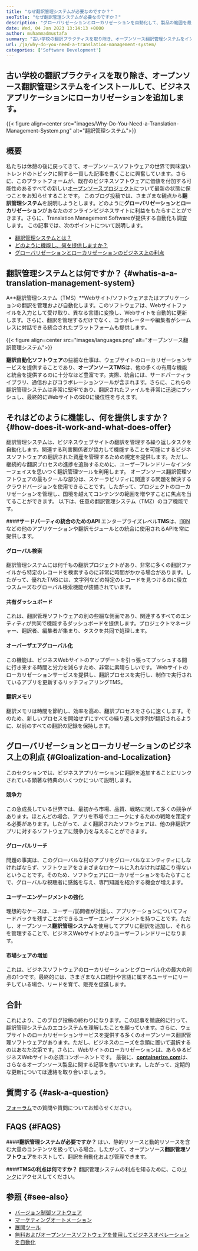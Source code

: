 ```yaml
---
title: "なぜ翻訳管理システムが必要なのですか？" 
seoTitle: "なぜ翻訳管理システムが必要なのですか？" 
description: "グローバリゼーションとローカリゼーションを自動化して、製品の範囲を最大化します。ソフトウェアが翻訳管理システムをどのように活用するかを調べましょう。" 
date: Wed, 04 Jan 2023 13:14:13 +0000
author: muhammadmustafa
summary: "古い学校の翻訳プラクティスを取り除き、オープンソース翻訳管理システムをインストールして、ビジネスアプリケーションにローカリゼーションを追加します。" 
url: /ja/why-do-you-need-a-translation-management-system/
categories: ['Software Development']
---
```


## 古い学校の翻訳プラクティスを取り除き、オープンソース翻訳管理システムをインストールして、ビジネスアプリケーションにローカリゼーションを追加します。

{{< figure align=center src="images/Why-Do-You-Need-a-Translation-Management-System.png" alt="翻訳管理システム">}}


## 概要
私たちは休憩の後に戻ってきて、オープンソースソフトウェアの世界で興味深いトレンドのトピックに関する一貫した記事を書くことに興奮しています。さらに、このプラットフォームが、既存のビジネスソフトウェアに価値を付加する可能性のあるすべての新しい[オープンソースプロジェクト][1]について最新の状態に保つことをお知らせすることです。
このブログ投稿では、さまざまな観点から**翻訳管理システム**を説明しようとします。どのように**グローバリゼーションとローカリゼーション**があなたのオンラインビジネスサイトに利益をもたらすことができます。さらに、Translation Management Softwareが提供する自動化も調査します。
この記事では、次のポイントについて説明します。
  * [翻訳管理システムとは？][2]
  * [どのように機能し、何を提供しますか？ ][3]
  * [グローバリゼーションとローカリゼーションのビジネス上の利点][4]

## 翻訳管理システムとは何ですか？   {#whatis-a-a-translation-management-system}
A**翻訳管理システム（TMS）**Webサイト/ソフトウェアまたはアプリケーションの翻訳を管理および自動化します。このソフトウェアは、Webサイトファイルを入力として受け取り、異なる言語に変換し、Webサイトを自動的に更新します。さらに、翻訳を管理するだけでなく、コラボレーターや編集者がシームレスに対話できる統合されたプラットフォームも提供します。

{{< figure align=center src="images/languages.png" alt="オープンソース翻訳管理システム">}}

**翻訳自動化ソフトウェア**の些細な仕事は、ウェブサイトのローカリゼーションサービスを提供することであり、**オープンソースTMS**は、他の多くの有用な機能と統合を提供するのに十分なほど豊富です。実際、統合には、サードパーティライブラリ、通信およびコラボレーションツールが含まれます。さらに、これらの翻訳管理システムは非常に堅牢であり、翻訳されたファイルを非常に迅速にプッシュし、最終的にWebサイトのSEOに優位性を与えます。

## それはどのように機能し、何を提供しますか？   {#how-does-it-work-and-what-does-offer}
翻訳管理システムは、ビジネスウェブサイトの翻訳を管理する繰り返しタスクを自動化します。関連する利害関係者が協力して機能することを可能にするビジネスソフトウェアの翻訳された資産を管理するための規定を提供します。ただし、継続的な翻訳プロセスの進捗を追跡するために、ユーザーフレンドリーなインターフェイスを思いつく翻訳管理ツールを利用します。
オープンソース翻訳管理ソフトウェアの最もクールな部分は、スケーラビリティに関連する問題を解決するクラウドバージョンを使用できることです。したがって、プロジェクトのローカリゼーションを管理し、国境を越えてコンテンツの範囲を増やすことに焦点を当てることができます。
以下は、任意の翻訳管理システム（TMZ）のコア機能です。

####**サードパーティの統合のためのAPI**
エンタープライズレベル**TMS**は、[I18N][5]などの他のアプリケーションや翻訳モジュールとの統合に使用されるAPIを常に提供します。

#### グローバル検索
翻訳管理システムには何千もの翻訳プロジェクトがあり、非常に多くの翻訳ファイルから特定のレコードを検索するのに非常に時間がかかる場合があります。したがって、優れたTMSには、文字列などの特定のレコードを見つけるのに役立つスムーズなグローバル検索機能が装備されています。

#### 共有ダッシュボード
これは、翻訳管理ソフトウェアの別の些細な側面であり、関連するすべてのエンティティが共同で機能するダッシュボードを提供します。プロジェクトマネージャー、翻訳者、編集者が集まり、タスクを共同で処理します。

#### オーバーザエアグローバル化
この機能は、ビジネスWebサイトのアップデートを引っ張ってプッシュする間に行き来する時間と労力を減らすため、非常に素晴らしいです。 Webサイトのローカリゼーションサービスを提供し、翻訳プロセスを実行し、制作で実行されているアプリを更新するリッチフィアリングTMS。

#### 翻訳メモリ
翻訳メモリは時間を節約し、効率を高め、翻訳プロセスをさらに速くします。そのため、新しいプロセスを開始せずにすべての繰り返し文字列が翻訳されるように、以前のすべての翻訳の記録を保持します。

## グローバリゼーションとローカリゼーションのビジネス上の利点 {#Gloalization-and-Localization}
このセクションでは、ビジネスアプリケーションに翻訳を追加することにリンクされている顕著な特典のいくつかについて説明します。

#### 競争力
この急成長している世界では、最初から市場、品質、戦略に関して多くの競争があります。ほとんどの場合、アプリを市場でユニークにするための戦略を策定する必要があります。したがって、よく翻訳されたソフトウェアは、他の非翻訳アプリに対するソフトウェアに競争力を与えることができます。

#### グローバルリーチ
問題の事実は、このグローバルな村のアプリをグローバルなエンティティにしなければならず、ソフトウェアをさまざまなロケールに入れなければ起こり得ないということです。そのため、ソフトウェアにローカリゼーションをもたらすことで、グローバルな視聴者に感銘を与え、専門知識を紹介する機会が増えます。

#### ユーザーエンゲージメントの強化
理想的なケースは、ユーザー/訪問者が対話し、アプリケーションについてフィードバックを残すことができるユーザーエンゲージメントを持つことです。ただし、オープンソース**翻訳管理システム**を使用してアプリに翻訳を追加し、それらを管理することで、ビジネスWebサイトがよりユーザーフレンドリーになります。

#### 市場シェアの増加
これは、ビジネスソフトウェアのローカリゼーションとグローバル化の最大の利点の1つです。最終的には、さまざまな人口統計や言語に属するユーザーにリーチしている場合、リードを育て、販売を促進します。

## 合計
これにより、このブログ投稿の終わりになります。この記事を徹底的に行って、翻訳管理システムのエコシステムを理解したことを願っています。さらに、ウェブサイトのローカリゼーションサービスを提供する多くのオープンソース翻訳管理ソフトウェアがあります。ただし、ビジネスのニーズを念頭に置いて選択するのはあなた次第です。さらに、Webサイトのローカリゼーションは、あらゆるビジネスWebサイトの必須コンポーネントです。
最後に、[**containerize.com**][6]は、さらなるオープンソース製品に関する記事を書いています。したがって、定期的な更新については連絡を取り合いましょう。

## 質問する {#ask-a-question}
[フォーラム][7]での質問や質問についてお知らせください。

## FAQS   {#FAQS}

####**翻訳管理システムが必要ですか？**
はい、静的リソースと動的リソースを含む大量のコンテンツを扱っている場合。したがって、オープンソース**翻訳管理ソフトウェア**をホストして、翻訳を自動化および管理できます。

####**TMSの利点は何ですか？**
翻訳管理システムの利点を知るために、この[リンク][4]にアクセスしてください。

## 参照 {#see-also}
  * [バージョン制御ソフトウェア][8]
  * [マーケティングオートメーション][9]
  * [展開ツール][10]
  * [無料およびオープンソースソフトウェアを使用してビジネスオペレーションを自動化][11]

  
[1]: https://products.containerize.com/
[2]: #What-is-a-translation-management-system
[3]: #How-does-it-work-and-what-does-it-offer
[4]: #Benefits-of-globalization-and-localization
[5]: https://www.npmjs.com/package/i18n
[6]: https://www.containerize.com/
[7]: https://forum.containerize.com/
[8]: https://blog.containerize.com/category/version-control-software/
[9]: https://blog.containerize.com/category/marketing-automation/
[10]: https://blog.containerize.com/category/deployment-tools/
[11]: https://blog.containerize.com/blogging/automate-business-operations-using-open-source-software/
